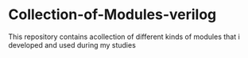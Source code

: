 # Collection-of-Modules-verilog
This repository contains acollection of different kinds of  modules that i developed and used during my studies
